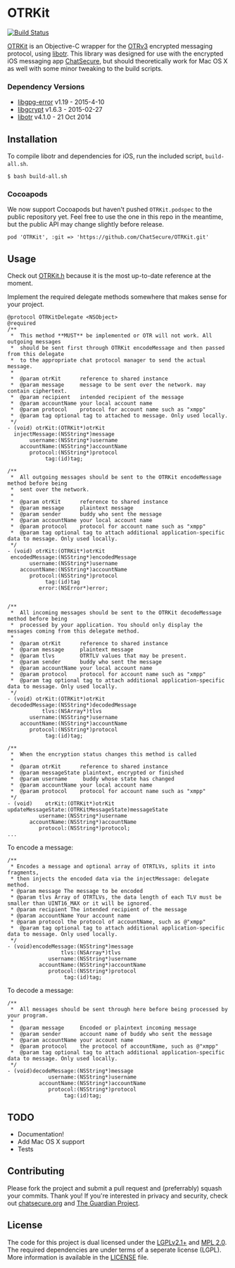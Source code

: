 # OTRKit
[![Build Status](https://travis-ci.org/ChatSecure/OTRKit.svg?branch=master)](https://travis-ci.org/ChatSecure/OTRKit)

[OTRKit](https://github.com/ChatSecure/OTRKit) is an Objective-C wrapper for the [OTRv3](http://en.wikipedia.org/wiki/Off-the-Record_Messaging) encrypted messaging protocol, using [libotr](https://otr.cypherpunks.ca). This library was designed for use with the encrypted iOS messaging app [ChatSecure](https://github.com/chrisballinger/ChatSecure-iOS), but should theoretically work for Mac OS X as well with some minor tweaking to the build scripts.

### Dependency Versions

* [libgpg-error](https://www.gnupg.org/(de)/related_software/libgpg-error/index.html) v1.19 - 2015-4-10
* [libgcrypt](http://www.gnu.org/software/libgcrypt/) v1.6.3 - 2015-02-27
* [libotr](https://otr.cypherpunks.ca) v4.1.0 - 21 Oct 2014

## Installation

To compile libotr and dependencies for iOS, run the included script, `build-all.sh`.

    $ bash build-all.sh

### Cocoapods

We now support Cocoapods but haven't pushed `OTRKit.podspec` to the public repository yet. Feel free to use the one in this repo in the meantime, but the public API may change slightly before release.

    pod 'OTRKit', :git => 'https://github.com/ChatSecure/OTRKit.git'

## Usage

Check out [OTRKit.h](https://github.com/ChatSecure/OTRKit/blob/master/OTRKit/OTRKit.h) because it is the most up-to-date reference at the moment.

Implement the required delegate methods somewhere that makes sense for your project.

```obj-c
@protocol OTRKitDelegate <NSObject>
@required
/**
 *  This method **MUST** be implemented or OTR will not work. All outgoing messages
 *  should be sent first through OTRKit encodeMessage and then passed from this delegate
 *  to the appropriate chat protocol manager to send the actual message.
 *
 *  @param otrKit      reference to shared instance
 *  @param message     message to be sent over the network. may contain ciphertext.
 *  @param recipient   intended recipient of the message
 *  @param accountName your local account name
 *  @param protocol    protocol for account name such as "xmpp"
 *  @param tag optional tag to attached to message. Only used locally.
 */
- (void) otrKit:(OTRKit*)otrKit
  injectMessage:(NSString*)message
       username:(NSString*)username
    accountName:(NSString*)accountName
       protocol:(NSString*)protocol
            tag:(id)tag;

/**
 *  All outgoing messages should be sent to the OTRKit encodeMessage method before being
 *  sent over the network.
 *
 *  @param otrKit      reference to shared instance
 *  @param message     plaintext message
 *  @param sender      buddy who sent the message
 *  @param accountName your local account name
 *  @param protocol    protocol for account name such as "xmpp"
 *  @param tag optional tag to attach additional application-specific data to message. Only used locally.
 */
- (void) otrKit:(OTRKit*)otrKit
 encodedMessage:(NSString*)encodedMessage
       username:(NSString*)username
    accountName:(NSString*)accountName
       protocol:(NSString*)protocol
            tag:(id)tag
          error:(NSError*)error;


/**
 *  All incoming messages should be sent to the OTRKit decodeMessage method before being
 *  processed by your application. You should only display the messages coming from this delegate method.
 *
 *  @param otrKit      reference to shared instance
 *  @param message     plaintext message
 *  @param tlvs        OTRTLV values that may be present.
 *  @param sender      buddy who sent the message
 *  @param accountName your local account name
 *  @param protocol    protocol for account name such as "xmpp"
 *  @param tag optional tag to attach additional application-specific data to message. Only used locally.
 */
- (void) otrKit:(OTRKit*)otrKit
 decodedMessage:(NSString*)decodedMessage
           tlvs:(NSArray*)tlvs
       username:(NSString*)username
    accountName:(NSString*)accountName
       protocol:(NSString*)protocol
            tag:(id)tag;

/**
 *  When the encryption status changes this method is called
 *
 *  @param otrKit      reference to shared instance
 *  @param messageState plaintext, encrypted or finished
 *  @param username     buddy whose state has changed
 *  @param accountName your local account name
 *  @param protocol    protocol for account name such as "xmpp"
 */
- (void)    otrKit:(OTRKit*)otrKit
updateMessageState:(OTRKitMessageState)messageState
          username:(NSString*)username
       accountName:(NSString*)accountName
          protocol:(NSString*)protocol;
...
```

To encode a message:

```obj-c
/**
 * Encodes a message and optional array of OTRTLVs, splits it into fragments,
 * then injects the encoded data via the injectMessage: delegate method.
 * @param message The message to be encoded
 * @param tlvs Array of OTRTLVs, the data length of each TLV must be smaller than UINT16_MAX or it will be ignored.
 * @param recipient The intended recipient of the message
 * @param accountName Your account name
 * @param protocol the protocol of accountName, such as @"xmpp"
 *  @param tag optional tag to attach additional application-specific data to message. Only used locally.
 */
- (void)encodeMessage:(NSString*)message
                 tlvs:(NSArray*)tlvs
             username:(NSString*)username
          accountName:(NSString*)accountName
             protocol:(NSString*)protocol
                  tag:(id)tag;
```

To decode a message:

```obj-c
/**
 *  All messages should be sent through here before being processed by your program.
 *
 *  @param message     Encoded or plaintext incoming message
 *  @param sender      account name of buddy who sent the message
 *  @param accountName your account name
 *  @param protocol    the protocol of accountName, such as @"xmpp"
 *  @param tag optional tag to attach additional application-specific data to message. Only used locally.
 */
- (void)decodeMessage:(NSString*)message
             username:(NSString*)username
          accountName:(NSString*)accountName
             protocol:(NSString*)protocol
                  tag:(id)tag;
```

## TODO

* Documentation!
* Add Mac OS X support
* Tests

## Contributing

Please fork the project and submit a pull request and (preferrably) squash your commits. Thank you! If you're interested in privacy and security, check out [chatsecure.org](https://chatsecure.org) and [The Guardian Project](https://guardianproject.info).


## License

The code for this project is dual licensed under the [LGPLv2.1+](https://www.gnu.org/licenses/old-licenses/lgpl-2.1.txt) and [MPL 2.0](http://www.mozilla.org/MPL/2.0/). The required dependencies are under terms of a seperate license (LGPL). More information is available in the [LICENSE](https://github.com/ChatSecure/OTRKit/blob/master/LICENSE) file.